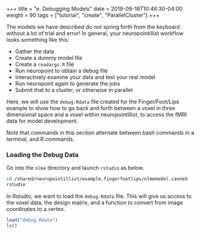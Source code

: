 +++
title = "e. Debugging Models"
date = 2019-09-18T10:46:30-04:00
weight = 90
tags = ["tutorial", "create", "ParallelCluster"]
+++

The models we have described do not spring forth from the keyboard
without a lot of trial and error! In general, your neuropointillist workflow looks something like this:

- Gather the data 
- Create a dummy model file 
- Create a `readargs.R` file
- Run neuropoint to obtain a debug file
- Interactively examine your data and test your real model
- Run neuropoint again to generate the jobs
- Submit that to a cluster, or otherwise in parallel

Here, we will use the `debug.Rdata` file created for the
Finger/Foot/Lips example to show how to go back and forth between a
voxel in three dimensional space and a voxel within neuropointillist,
to access the fMRI data for model development. 

Note that commands in this section alternate between bash commands in
a terminal, and R commands.

### Loading the Debug Data

Go into the `nlme` directory and launch `rstudio` as below.
```bash
cd /shared/neuropointillist/example.fingerfootlips/nlmemodel.canned
rstudio
```

In Rstudio, we want to load the `debug.Rdata` file. This will give us
access to the voxel data, the design matrix, and a function to convert
from image coordinates to a vertex.

```R
load("debug.Rdata")
ls()
```